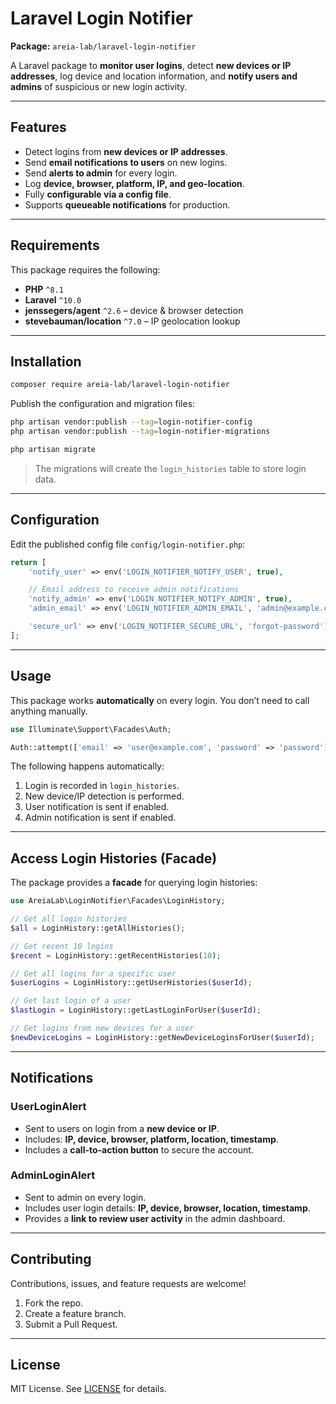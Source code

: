 # Laravel Login Notifier

**Package:** `areia-lab/laravel-login-notifier`

A Laravel package to **monitor user logins**, detect **new devices or IP addresses**, log device and location information, and **notify users and admins** of suspicious or new login activity.

---

## Features

- Detect logins from **new devices or IP addresses**.
- Send **email notifications to users** on new logins.
- Send **alerts to admin** for every login.
- Log **device, browser, platform, IP, and geo-location**.
- Fully **configurable via a config file**.
- Supports **queueable notifications** for production.

---

## Requirements

This package requires the following:

- **PHP** `^8.1`
- **Laravel** `^10.0`
- **jenssegers/agent** `^2.6` – device & browser detection
- **stevebauman/location** `^7.0` – IP geolocation lookup

---

## Installation

```bash
composer require areia-lab/laravel-login-notifier
```

Publish the configuration and migration files:

```bash
php artisan vendor:publish --tag=login-notifier-config
php artisan vendor:publish --tag=login-notifier-migrations

php artisan migrate
```

> The migrations will create the `login_histories` table to store login data.

---

## Configuration

Edit the published config file `config/login-notifier.php`:

```php
return [
    'notify_user' => env('LOGIN_NOTIFIER_NOTIFY_USER', true),

    // Email address to receive admin notifications
    'notify_admin' => env('LOGIN_NOTIFIER_NOTIFY_ADMIN', true),
    'admin_email' => env('LOGIN_NOTIFIER_ADMIN_EMAIL', 'admin@example.com'),

    'secure_url' => env('LOGIN_NOTIFIER_SECURE_URL', 'forgot-password'),
];
```

---

## Usage

This package works **automatically** on every login. You don’t need to call anything manually.

```php
use Illuminate\Support\Facades\Auth;

Auth::attempt(['email' => 'user@example.com', 'password' => 'password']);
```

The following happens automatically:

1. Login is recorded in `login_histories`.
2. New device/IP detection is performed.
3. User notification is sent if enabled.
4. Admin notification is sent if enabled.

---

## Access Login Histories (Facade)

The package provides a **facade** for querying login histories:

```php
use AreiaLab\LoginNotifier\Facades\LoginHistory;

// Get all login histories
$all = LoginHistory::getAllHistories();

// Get recent 10 logins
$recent = LoginHistory::getRecentHistories(10);

// Get all logins for a specific user
$userLogins = LoginHistory::getUserHistories($userId);

// Get last login of a user
$lastLogin = LoginHistory::getLastLoginForUser($userId);

// Get logins from new devices for a user
$newDeviceLogins = LoginHistory::getNewDeviceLoginsForUser($userId);
```

---

## Notifications

### UserLoginAlert

- Sent to users on login from a **new device or IP**.
- Includes: **IP, device, browser, platform, location, timestamp**.
- Includes a **call-to-action button** to secure the account.

### AdminLoginAlert

- Sent to admin on every login.
- Includes user login details: **IP, device, browser, location, timestamp**.
- Provides a **link to review user activity** in the admin dashboard.

---

## Contributing

Contributions, issues, and feature requests are welcome!

1. Fork the repo.
2. Create a feature branch.
3. Submit a Pull Request.

---

## License

MIT License. See [LICENSE](LICENSE) for details.
